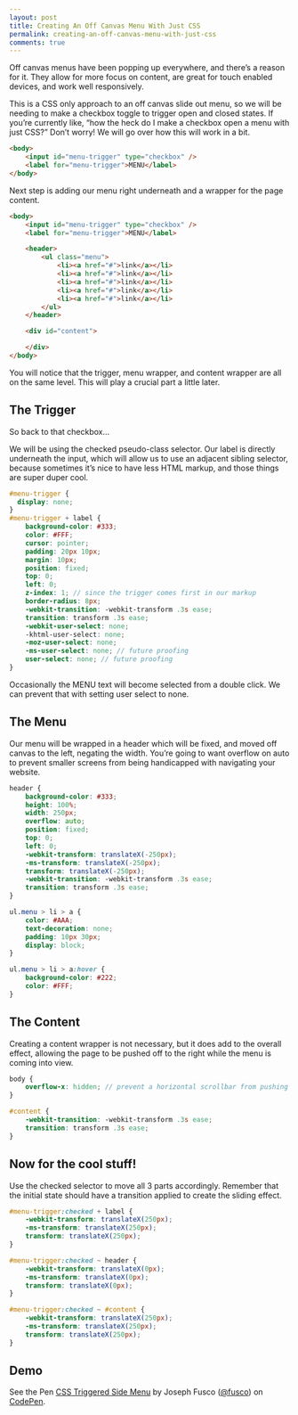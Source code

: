 ```yaml
---
layout: post
title: Creating An Off Canvas Menu With Just CSS
permalink: creating-an-off-canvas-menu-with-just-css
comments: true
---
```


Off canvas menus have been popping up everywhere, and there’s a reason for it. They allow for more focus on content, are great for touch enabled devices, and work well responsively.

This is a CSS only approach to an off canvas slide out menu, so we will be needing to make a checkbox toggle to trigger open and closed states. If you’re currently like, “how the heck do I make a checkbox open a menu with just CSS?” Don’t worry! We will go over how this will work in a bit.

```html
<body>
    <input id="menu-trigger" type="checkbox" />
    <label for="menu-trigger">MENU</label>
</body>
```

Next step is adding our menu right underneath and a wrapper for the page content.

```html
<body>
    <input id="menu-trigger" type="checkbox" />
    <label for="menu-trigger">MENU</label>

    <header>
        <ul class="menu">
		    <li><a href="#">link</a></li>
		    <li><a href="#">link</a></li>
		    <li><a href="#">link</a></li>
		    <li><a href="#">link</a></li>
		    <li><a href="#">link</a></li>
        </ul>
    </header>

    <div id="content">

    </div>
</body>
```

You will notice that the trigger, menu wrapper, and content wrapper are all on the same level. This will play a crucial part a little later.

## The Trigger

So back to that checkbox…

We will be using the checked pseudo-class selector. Our label is directly underneath the input, which will allow us to use an adjacent sibling selector, because sometimes it’s nice to have less HTML markup, and those things are super duper cool.

```scss
#menu-trigger {
  display: none;
}
#menu-trigger + label {
	background-color: #333;
	color: #FFF;
	cursor: pointer;
	padding: 20px 10px;
	margin: 10px;
	position: fixed;
	top: 0;
	left: 0;
	z-index: 1; // since the trigger comes first in our markup
	border-radius: 8px;
	-webkit-transition: -webkit-transform .3s ease;
    transition: transform .3s ease;
	-webkit-user-select: none;
	-khtml-user-select: none;
	-moz-user-select: none;
	-ms-user-select: none; // future proofing
	user-select: none; // future proofing
}
```

Occasionally the MENU text will become selected from a double click. We can prevent that with setting user select to none.

## The Menu

Our menu will be wrapped in a header which will be fixed, and moved off canvas to the left, negating the width. You’re going to want overflow on auto to prevent smaller screens from being handicapped with navigating your website.

```scss
header {
	background-color: #333;
	height: 100%;
	width: 250px;
	overflow: auto;
	position: fixed;
	top: 0;
	left: 0;
	-webkit-transform: translateX(-250px);
	-ms-transform: translateX(-250px);
	transform: translateX(-250px);
	-webkit-transition: -webkit-transform .3s ease;
	transition: transform .3s ease;
}

ul.menu > li > a {
	color: #AAA;
	text-decoration: none;
	padding: 10px 30px;
	display: block;
}

ul.menu > li > a:hover {
	background-color: #222;
	color: #FFF;
}
```

## The Content

Creating a content wrapper is not necessary, but it does add to the overall effect, allowing the page to be pushed off to the right while the menu is coming into view.

```scss
body {
	overflow-x: hidden; // prevent a horizontal scrollbar from pushing the content right
}

#content {
	-webkit-transition: -webkit-transform .3s ease;
	transition: transform .3s ease;
}
```

## Now for the cool stuff!

Use the checked selector to move all 3 parts accordingly. Remember that the initial state should have a transition applied to create the sliding effect.

```scss
#menu-trigger:checked + label {
	-webkit-transform: translateX(250px);
	-ms-transform: translateX(250px);
	transform: translateX(250px);
}

#menu-trigger:checked ~ header {
	-webkit-transform: translateX(0px);
	-ms-transform: translateX(0px);
	transform: translateX(0px);
}

#menu-trigger:checked ~ #content {
	-webkit-transform: translateX(250px);
	-ms-transform: translateX(250px);
	transform: translateX(250px);
}
```

## Demo

<p data-height="268" data-theme-id="7049" data-slug-hash="bNwQGJ" data-default-tab="result" data-user="fusco" class='codepen'>See the Pen <a href='http://codepen.io/fusco/pen/bNwQGJ/'>CSS Triggered Side Menu</a> by Joseph Fusco (<a href='http://codepen.io/fusco'>@fusco</a>) on <a href='http://codepen.io'>CodePen</a>.</p>
<script async src="//assets.codepen.io/assets/embed/ei.js"></script>

